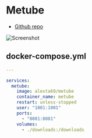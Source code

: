 # Metube

- [Github repo](https://github.com/Tzahi12345/YoutubeDL-Material)

![Screenshot](youtubedl-material.png)

## docker-compose.yml
```yml
---

services:
  metube:
    image: alexta69/metube
    container_name: metube
    restart: unless-stopped
    user: "1001:1001"
    ports:
      - "8081:8081"
    volumes:
      - ./downloads:/downloads
```
